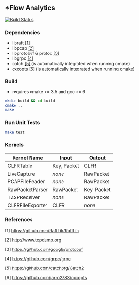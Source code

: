 
## *Flow Analytics 

[![Build Status](https://travis-ci.com/olivermichel/starflow_analytics.svg?token=Kp1zsMqFYWDB9S3qhPXx&branch=master)](https://travis-ci.com/olivermichel/starflow_analytics)
### Dependencies

* libraft [[1]](https://github.com/RaftLib/RaftLib)
* libpcap [[2]](http://www.tcpdump.org)
* libprotobuf & protoc [[3]](https://github.com/google/protobuf)
* libgrpc [[4]](https://github.com/grpc/grpc)
* catch [[5]](https://github.com/catchorg/Catch2) (is automatically integrated when running cmake)
* cxxopts [[6]](https://github.com/jarro2783/cxxopts) (is automatically integrated when running cmake)

### Build

* requires cmake >= 3.5 and gcc >= 6

```bash
mkdir build && cd build
cmake ..
make
```

### Run Unit Tests

```bash
make test
```

### Kernels

|Kernel Name         |Input                                 |Output                                |
|--------------------|--------------------------------------|--------------------------------------|
|CLFRTable           |Key, Packet                           |CLFR                                  |
|LiveCapture         |*none*                                |RawPacket                             |
|PCAPFileReader      |*none*                                |RawPacket                             |
|RawPacketParser     |RawPacket                             |Key, Packet                           |
|TZSPReceiver        |*none*                                |RawPacket                             |
|CLFRFileExporter    |CLFR                                  |*none*                                |

### References

[1] https://github.com/RaftLib/RaftLib

[2] http://www.tcpdump.org

[3] https://github.com/google/protobuf

[4] https://github.com/grpc/grpc

[5] https://github.com/catchorg/Catch2

[6] https://github.com/jarro2783/cxxopts